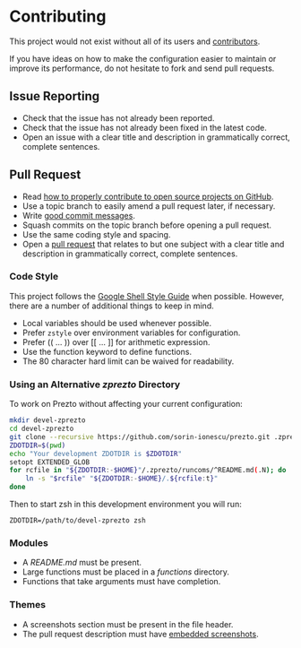 # Contributing

This project would not exist without all of its users and [contributors][1].

If you have ideas on how to make the configuration easier to maintain or
improve its performance, do not hesitate to fork and send pull requests.

## Issue Reporting

- Check that the issue has not already been reported.
- Check that the issue has not already been fixed in the latest code.
- Open an issue with a clear title and description in grammatically correct,
  complete sentences.

## Pull Request

- Read [how to properly contribute to open source projects on GitHub][2].
- Use a topic branch to easily amend a pull request later, if necessary.
- Write [good commit messages][3].
- Squash commits on the topic branch before opening a pull request.
- Use the same coding style and spacing.
- Open a [pull request][4] that relates to but one subject with a clear title
  and description in grammatically correct, complete sentences.

### Code Style

This project follows the [Google Shell Style Guide][5] when possible. However,
there are a number of additional things to keep in mind.

- Local variables should be used whenever possible.
- Prefer `zstyle` over environment variables for configuration.
- Prefer (( ... )) over [[ ... ]] for arithmetic expression.
- Use the function keyword to define functions.
- The 80 character hard limit can be waived for readability.

### Using an Alternative *zprezto* Directory

To work on Prezto without affecting your current configuration:

```sh
mkdir devel-zprezto
cd devel-zprezto
git clone --recursive https://github.com/sorin-ionescu/prezto.git .zprezto
ZDOTDIR=$(pwd)
echo "Your development ZDOTDIR is $ZDOTDIR"
setopt EXTENDED_GLOB
for rcfile in "${ZDOTDIR:-$HOME}"/.zprezto/runcoms/^README.md(.N); do
    ln -s "$rcfile" "${ZDOTDIR:-$HOME}/.${rcfile:t}"
done
```

Then to start zsh in this development environment you will run:

```console
ZDOTDIR=/path/to/devel-zprezto zsh
```

### Modules

- A *README.md* must be present.
- Large functions must be placed in a *functions* directory.
- Functions that take arguments must have completion.

### Themes

- A screenshots section must be present in the file header.
- The pull request description must have [embedded screenshots][6].

[1]: https://github.com/sorin-ionescu/prezto/contributors
[2]: https://gun.io/blog/how-to-github-fork-branch-and-pull-request
[3]: http://tbaggery.com/2008/04/19/a-note-about-git-commit-messages.html
[4]: https://help.github.com/articles/using-pull-requests
[5]: https://google.github.io/styleguide/shell.xml
[6]: https://github.github.com/gfm/#images
